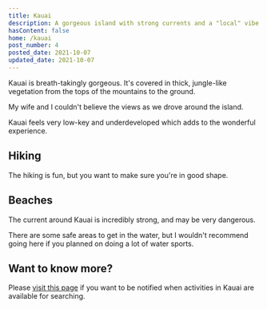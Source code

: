 ```yaml
---
title: Kauai
description: A gorgeous island with strong currents and a "local" vibe.
hasContent: false
home: /kauai
post_number: 4
posted_date: 2021-10-07
updated_date: 2021-10-07
---
```


Kauai is breath-takingly gorgeous. It's covered in thick, jungle-like vegetation from the tops of the mountains to the ground.

My wife and I couldn't believe the views as we drove around the island.

Kauai feels very low-key and underdeveloped which adds to the wonderful experience. 

## Hiking

The hiking is fun, but you want to make sure you're in good shape. 

## Beaches

The current around Kauai is incredibly strong, and may be very dangerous.

There are some safe areas to get in the water, but I wouldn't recommend going here if you planned on doing a lot of water sports.

## Want to know more?

Please [visit this page](/kauai) if you want to be notified when activities in Kauai are available for searching.